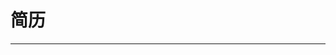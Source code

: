 # 简历

----

<pdf src="../../static/前端开发工程师_两年_朱柏林.pdf"></pdf>
<script>
  import pdf from 'vue-pdf'
  export default {
    components: { pdf }
  }
</script>